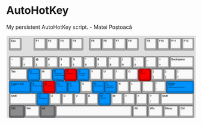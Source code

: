 # AutoHotKey
My persistent AutoHotKey script. - Matei Poștoacă

![Layout](https://github.com/MateiPostoaca/autohotkey/blob/main/Layout.png?raw=true)
